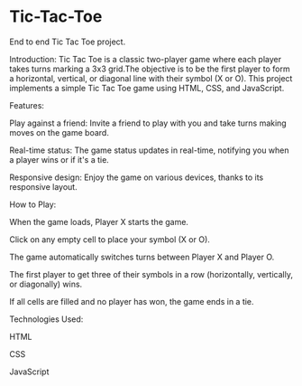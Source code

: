 # Tic-Tac-Toe
End to end Tic Tac Toe project.

Introduction: 
Tic Tac Toe is a classic two-player game where each player takes turns marking a 3x3 grid.The objective is to be the first player to form a horizontal, vertical, or diagonal line with their symbol (X or O). This project implements a simple Tic Tac Toe game using HTML, CSS, and JavaScript.




Features:

Play against a friend: Invite a friend to play with you and take turns making moves on the game board.

Real-time status: The game status updates in real-time, notifying you when a player wins or if it's a tie.

Responsive design: Enjoy the game on various devices, thanks to its responsive layout.




How to Play:

When the game loads, Player X starts the game.

Click on any empty cell to place your symbol (X or O).

The game automatically switches turns between Player X and Player O.

The first player to get three of their symbols in a row (horizontally, vertically, or diagonally) wins.

If all cells are filled and no player has won, the game ends in a tie.




Technologies Used:

HTML

CSS

JavaScript
